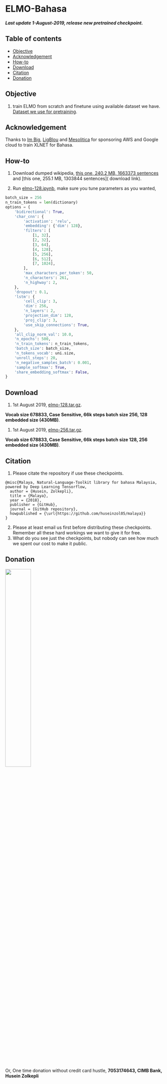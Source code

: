 # ELMO-Bahasa

**_Last update 1-August-2019, release new pretrained checkpoint._**

## Table of contents
  * [Objective](https://github.com/huseinzol05/Malaya/tree/master/elmo#objective)
  * [Acknowledgement](https://github.com/huseinzol05/Malaya/tree/master/elmo#acknowledgement)
  * [How-to](https://github.com/huseinzol05/Malaya/tree/master/elmo#how-to)
  * [Download](https://github.com/huseinzol05/Malaya/tree/master/elmo#download)
  * [Citation](https://github.com/huseinzol05/Malaya/tree/master/elmo#citation)
  * [Donation](https://github.com/huseinzol05/Malaya/tree/master/elmo#donation)

## Objective

1. train ELMO from scratch and finetune using available dataset we have. [Dataset we use for pretraining](https://github.com/huseinzol05/Malaya-Dataset#dumping).

## Acknowledgement

Thanks to [Im Big](https://www.facebook.com/imbigofficial/), [LigBlou](https://www.facebook.com/ligblou) and [Mesolitica](https://mesolitica.com/) for sponsoring AWS and Google cloud to train XLNET for Bahasa.

## How-to

1. Download dumped wikipedia, [this one, 240.2 MB, 1663373 sentences](https://huseinhouse-storage.s3-ap-southeast-1.amazonaws.com/bert-bahasa/dumping-wiki-6-july-2019.json) and [this one, 255.1 MB, 1303844 sentences]( download link).

2. Run [elmo-128.ipynb](elmo-128.ipynb), make sure you tune parameters as you wanted,

```python
batch_size = 256
n_train_tokens = len(dictionary)
options = {
    'bidirectional': True,
    'char_cnn': {
        'activation': 'relu',
        'embedding': {'dim': 128},
        'filters': [
            [1, 32],
            [2, 32],
            [3, 64],
            [4, 128],
            [5, 256],
            [6, 512],
            [7, 1024],
        ],
        'max_characters_per_token': 50,
        'n_characters': 261,
        'n_highway': 2,
    },
    'dropout': 0.1,
    'lstm': {
        'cell_clip': 3,
        'dim': 256,
        'n_layers': 2,
        'projection_dim': 128,
        'proj_clip': 3,
        'use_skip_connections': True,
    },
    'all_clip_norm_val': 10.0,
    'n_epochs': 500,
    'n_train_tokens': n_train_tokens,
    'batch_size': batch_size,
    'n_tokens_vocab': uni.size,
    'unroll_steps': 20,
    'n_negative_samples_batch': 0.001,
    'sample_softmax': True,
    'share_embedding_softmax': False,
}
```

## Download

1.  1st August 2019, [elmo-128.tar.gz]().

**Vocab size 678833, Case Sensitive, 66k steps batch size 256, 128 embedded size (430MB)**.

1.  1st August 2019, [elmo-256.tar.gz]().

**Vocab size 678833, Case Sensitive, 66k steps batch size 128, 256 embedded size (430MB)**.

## Citation

1. Please citate the repository if use these checkpoints.

```
@misc{Malaya, Natural-Language-Toolkit library for bahasa Malaysia, powered by Deep Learning Tensorflow,
  author = {Husein, Zolkepli},
  title = {Malaya},
  year = {2018},
  publisher = {GitHub},
  journal = {GitHub repository},
  howpublished = {\url{https://github.com/huseinzol05/malaya}}
}
```

2. Please at least email us first before distributing these checkpoints. Remember all these hard workings we want to give it for free.
3. What do you see just the checkpoints, but nobody can see how much we spent our cost to make it public.

## Donation

<a href="https://www.patreon.com/bePatron?u=7291337"><img src="https://static1.squarespace.com/static/54a1b506e4b097c5f153486a/t/58a722ec893fc0a0b7745b45/1487348853811/patreon+art.jpeg" width="40%"></a>

Or, One time donation without credit card hustle, **7053174643, CIMB Bank, Husein Zolkepli**
